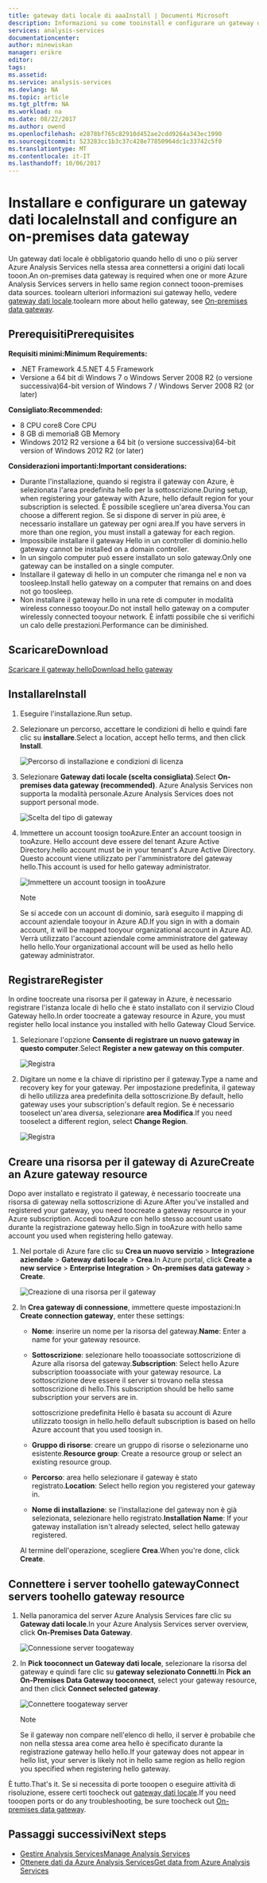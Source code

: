 ```yaml
---
title: gateway dati locale di aaaInstall | Documenti Microsoft
description: Informazioni su come tooinstall e configurare un gateway dati locale.
services: analysis-services
documentationcenter: 
author: minewiskan
manager: erikre
editor: 
tags: 
ms.assetid: 
ms.service: analysis-services
ms.devlang: NA
ms.topic: article
ms.tgt_pltfrm: NA
ms.workload: na
ms.date: 08/22/2017
ms.author: owend
ms.openlocfilehash: e2878bf765c82910d452ae2cdd9264a343ec1990
ms.sourcegitcommit: 523283cc1b3c37c428e77850964dc1c33742c5f0
ms.translationtype: MT
ms.contentlocale: it-IT
ms.lasthandoff: 10/06/2017
---
```

# <a name="install-and-configure-an-on-premises-data-gateway"></a><span data-ttu-id="34cc9-103">Installare e configurare un gateway dati locale</span><span class="sxs-lookup"><span data-stu-id="34cc9-103">Install and configure an on-premises data gateway</span></span>
<span data-ttu-id="34cc9-104">Un gateway dati locale è obbligatorio quando hello di uno o più server Azure Analysis Services nella stessa area connettersi a origini dati locali tooon.</span><span class="sxs-lookup"><span data-stu-id="34cc9-104">An on-premises data gateway is required when one or more Azure Analysis Services servers in hello same region connect tooon-premises data sources.</span></span> <span data-ttu-id="34cc9-105">toolearn ulteriori informazioni sui gateway hello, vedere [gateway dati locale](analysis-services-gateway.md).</span><span class="sxs-lookup"><span data-stu-id="34cc9-105">toolearn more about hello gateway, see [On-premises data gateway](analysis-services-gateway.md).</span></span>

## <a name="prerequisites"></a><span data-ttu-id="34cc9-106">Prerequisiti</span><span class="sxs-lookup"><span data-stu-id="34cc9-106">Prerequisites</span></span>
<span data-ttu-id="34cc9-107">**Requisiti minimi:**</span><span class="sxs-lookup"><span data-stu-id="34cc9-107">**Minimum Requirements:**</span></span>

* <span data-ttu-id="34cc9-108">.NET Framework 4.5</span><span class="sxs-lookup"><span data-stu-id="34cc9-108">.NET 4.5 Framework</span></span>
* <span data-ttu-id="34cc9-109">Versione a 64 bit di Windows 7 o Windows Server 2008 R2 (o versione successiva)</span><span class="sxs-lookup"><span data-stu-id="34cc9-109">64-bit version of Windows 7 / Windows Server 2008 R2 (or later)</span></span>

<span data-ttu-id="34cc9-110">**Consigliato:**</span><span class="sxs-lookup"><span data-stu-id="34cc9-110">**Recommended:**</span></span>

* <span data-ttu-id="34cc9-111">8 CPU core</span><span class="sxs-lookup"><span data-stu-id="34cc9-111">8 Core CPU</span></span>
* <span data-ttu-id="34cc9-112">8 GB di memoria</span><span class="sxs-lookup"><span data-stu-id="34cc9-112">8 GB Memory</span></span>
* <span data-ttu-id="34cc9-113">Windows 2012 R2 versione a 64 bit (o versione successiva)</span><span class="sxs-lookup"><span data-stu-id="34cc9-113">64-bit version of Windows 2012 R2 (or later)</span></span>

<span data-ttu-id="34cc9-114">**Considerazioni importanti:**</span><span class="sxs-lookup"><span data-stu-id="34cc9-114">**Important considerations:**</span></span>

* <span data-ttu-id="34cc9-115">Durante l'installazione, quando si registra il gateway con Azure, è selezionata l'area predefinita hello per la sottoscrizione.</span><span class="sxs-lookup"><span data-stu-id="34cc9-115">During setup, when registering your gateway with Azure, hello default region for your subscription is selected.</span></span> <span data-ttu-id="34cc9-116">È possibile scegliere un'area diversa.</span><span class="sxs-lookup"><span data-stu-id="34cc9-116">You can choose a different region.</span></span> <span data-ttu-id="34cc9-117">Se si dispone di server in più aree, è necessario installare un gateway per ogni area.</span><span class="sxs-lookup"><span data-stu-id="34cc9-117">If you have servers in more than one region, you must install a gateway for each region.</span></span> 
* <span data-ttu-id="34cc9-118">Impossibile installare il gateway Hello in un controller di dominio.</span><span class="sxs-lookup"><span data-stu-id="34cc9-118">hello gateway cannot be installed on a domain controller.</span></span>
* <span data-ttu-id="34cc9-119">In un singolo computer può essere installato un solo gateway.</span><span class="sxs-lookup"><span data-stu-id="34cc9-119">Only one gateway can be installed on a single computer.</span></span>
* <span data-ttu-id="34cc9-120">Installare il gateway di hello in un computer che rimanga nel e non va toosleep.</span><span class="sxs-lookup"><span data-stu-id="34cc9-120">Install hello gateway on a computer that remains on and does not go toosleep.</span></span>
* <span data-ttu-id="34cc9-121">Non installare il gateway hello in una rete di computer in modalità wireless connesso tooyour.</span><span class="sxs-lookup"><span data-stu-id="34cc9-121">Do not install hello gateway on a computer wirelessly connected tooyour network.</span></span> <span data-ttu-id="34cc9-122">È infatti possibile che si verifichi un calo delle prestazioni.</span><span class="sxs-lookup"><span data-stu-id="34cc9-122">Performance can be diminished.</span></span>


## <span data-ttu-id="34cc9-123"><a name="download"></a>Scaricare</span><span class="sxs-lookup"><span data-stu-id="34cc9-123"><a name="download"></a>Download</span></span>
 [<span data-ttu-id="34cc9-124">Scaricare il gateway hello</span><span class="sxs-lookup"><span data-stu-id="34cc9-124">Download hello gateway</span></span>](https://aka.ms/azureasgateway)

## <span data-ttu-id="34cc9-125"><a name="install"></a>Installare</span><span class="sxs-lookup"><span data-stu-id="34cc9-125"><a name="install"></a>Install</span></span>

1. <span data-ttu-id="34cc9-126">Eseguire l'installazione.</span><span class="sxs-lookup"><span data-stu-id="34cc9-126">Run setup.</span></span>

2. <span data-ttu-id="34cc9-127">Selezionare un percorso, accettare le condizioni di hello e quindi fare clic su **installare**.</span><span class="sxs-lookup"><span data-stu-id="34cc9-127">Select a location, accept hello terms, and then click **Install**.</span></span>

   ![Percorso di installazione e condizioni di licenza](media/analysis-services-gateway-install/aas-gateway-installer-accept.png)

3. <span data-ttu-id="34cc9-129">Selezionare **Gateway dati locale (scelta consigliata)**.</span><span class="sxs-lookup"><span data-stu-id="34cc9-129">Select **On-premises data gateway (recommended)**.</span></span> <span data-ttu-id="34cc9-130">Azure Analysis Services non supporta la modalità personale.</span><span class="sxs-lookup"><span data-stu-id="34cc9-130">Azure Analysis Services does not support personal mode.</span></span>

   ![Scelta del tipo di gateway](media/analysis-services-gateway-install/aas-gateway-installer-shared.png)

4. <span data-ttu-id="34cc9-132">Immettere un account toosign tooAzure.</span><span class="sxs-lookup"><span data-stu-id="34cc9-132">Enter an account toosign in tooAzure.</span></span> <span data-ttu-id="34cc9-133">Hello account deve essere del tenant Azure Active Directory.</span><span class="sxs-lookup"><span data-stu-id="34cc9-133">hello account must be in your tenant's Azure Active Directory.</span></span> <span data-ttu-id="34cc9-134">Questo account viene utilizzato per l'amministratore del gateway hello.</span><span class="sxs-lookup"><span data-stu-id="34cc9-134">This account is used for hello gateway administrator.</span></span> 

   ![Immettere un account toosign in tooAzure](media/analysis-services-gateway-install/aas-gateway-installer-account.png)

   > [!NOTE]
   > <span data-ttu-id="34cc9-136">Se si accede con un account di dominio, sarà eseguito il mapping di account aziendale tooyour in Azure AD.</span><span class="sxs-lookup"><span data-stu-id="34cc9-136">If you sign in with a domain account, it will be mapped tooyour organizational account in Azure AD.</span></span> <span data-ttu-id="34cc9-137">Verrà utilizzato l'account aziendale come amministratore del gateway hello hello.</span><span class="sxs-lookup"><span data-stu-id="34cc9-137">Your organizational account will be used as hello hello gateway administrator.</span></span>

## <span data-ttu-id="34cc9-138"><a name="register"></a>Registrare</span><span class="sxs-lookup"><span data-stu-id="34cc9-138"><a name="register"></a>Register</span></span>
<span data-ttu-id="34cc9-139">In ordine toocreate una risorsa per il gateway in Azure, è necessario registrare l'istanza locale di hello che è stato installato con il servizio Cloud Gateway hello.</span><span class="sxs-lookup"><span data-stu-id="34cc9-139">In order toocreate a gateway resource in Azure, you must register hello local instance you installed with hello Gateway Cloud Service.</span></span> 

1.  <span data-ttu-id="34cc9-140">Selezionare l'opzione **Consente di registrare un nuovo gateway in questo computer**.</span><span class="sxs-lookup"><span data-stu-id="34cc9-140">Select **Register a new gateway on this computer**.</span></span>

    ![Registra](media/analysis-services-gateway-install/aas-gateway-register-new.png)

2. <span data-ttu-id="34cc9-142">Digitare un nome e la chiave di ripristino per il gateway.</span><span class="sxs-lookup"><span data-stu-id="34cc9-142">Type a name and recovery key for your gateway.</span></span> <span data-ttu-id="34cc9-143">Per impostazione predefinita, il gateway di hello utilizza area predefinita della sottoscrizione.</span><span class="sxs-lookup"><span data-stu-id="34cc9-143">By default, hello gateway uses your subscription's default region.</span></span> <span data-ttu-id="34cc9-144">Se è necessario tooselect un'area diversa, selezionare **area Modifica**.</span><span class="sxs-lookup"><span data-stu-id="34cc9-144">If you need tooselect a different region, select **Change Region**.</span></span>

   ![Registra](media/analysis-services-gateway-install/aas-gateway-register-name.png)


## <span data-ttu-id="34cc9-146"><a name="create-resource"></a>Creare una risorsa per il gateway di Azure</span><span class="sxs-lookup"><span data-stu-id="34cc9-146"><a name="create-resource"></a>Create an Azure gateway resource</span></span>
<span data-ttu-id="34cc9-147">Dopo aver installato e registrato il gateway, è necessario toocreate una risorsa di gateway nella sottoscrizione di Azure.</span><span class="sxs-lookup"><span data-stu-id="34cc9-147">After you've installed and registered your gateway, you need toocreate a gateway resource in your Azure subscription.</span></span> <span data-ttu-id="34cc9-148">Accedi tooAzure con hello stesso account usato durante la registrazione gateway hello.</span><span class="sxs-lookup"><span data-stu-id="34cc9-148">Sign in tooAzure with hello same account you used when registering hello gateway.</span></span>

1. <span data-ttu-id="34cc9-149">Nel portale di Azure fare clic su **Crea un nuovo servizio** > **Integrazione aziendale**  > **Gateway dati locale** > **Crea**.</span><span class="sxs-lookup"><span data-stu-id="34cc9-149">In Azure portal, click **Create a new service** > **Enterprise Integration** > **On-premises data gateway** > **Create**.</span></span>

   ![Creazione di una risorsa per il gateway](media/analysis-services-gateway-install/aas-gateway-new-azure-resource.png)

2. <span data-ttu-id="34cc9-151">In **Crea gateway di connessione**, immettere queste impostazioni:</span><span class="sxs-lookup"><span data-stu-id="34cc9-151">In **Create connection gateway**, enter these settings:</span></span>

    * <span data-ttu-id="34cc9-152">**Nome**: inserire un nome per la risorsa del gateway.</span><span class="sxs-lookup"><span data-stu-id="34cc9-152">**Name**: Enter a name for your gateway resource.</span></span> 

    * <span data-ttu-id="34cc9-153">**Sottoscrizione**: selezionare hello tooassociate sottoscrizione di Azure alla risorsa del gateway.</span><span class="sxs-lookup"><span data-stu-id="34cc9-153">**Subscription**: Select hello Azure subscription tooassociate with your gateway resource.</span></span> 
    <span data-ttu-id="34cc9-154">La sottoscrizione deve essere il server si trovano nella stessa sottoscrizione di hello.</span><span class="sxs-lookup"><span data-stu-id="34cc9-154">This subscription should be hello same subscription your servers are in.</span></span>
   
      <span data-ttu-id="34cc9-155">sottoscrizione predefinita Hello è basata su account di Azure utilizzato toosign in hello.</span><span class="sxs-lookup"><span data-stu-id="34cc9-155">hello default subscription is based on hello Azure account that you used toosign in.</span></span>

    * <span data-ttu-id="34cc9-156">**Gruppo di risorse**: creare un gruppo di risorse o selezionarne uno esistente.</span><span class="sxs-lookup"><span data-stu-id="34cc9-156">**Resource group**: Create a resource group or select an existing resource group.</span></span>

    * <span data-ttu-id="34cc9-157">**Percorso**: area hello selezionare il gateway è stato registrato.</span><span class="sxs-lookup"><span data-stu-id="34cc9-157">**Location**: Select hello region you registered your gateway in.</span></span>

    * <span data-ttu-id="34cc9-158">**Nome di installazione**: se l'installazione del gateway non è già selezionata, selezionare hello registrato.</span><span class="sxs-lookup"><span data-stu-id="34cc9-158">**Installation Name**: If your gateway installation isn't already selected, select hello gateway registered.</span></span> 

    <span data-ttu-id="34cc9-159">Al termine dell'operazione, scegliere **Crea**.</span><span class="sxs-lookup"><span data-stu-id="34cc9-159">When you're done, click **Create**.</span></span>

## <span data-ttu-id="34cc9-160"><a name="connect-servers"></a>Connettere i server toohello gateway</span><span class="sxs-lookup"><span data-stu-id="34cc9-160"><a name="connect-servers"></a>Connect servers toohello gateway resource</span></span>

1. <span data-ttu-id="34cc9-161">Nella panoramica del server Azure Analysis Services fare clic su **Gateway dati locale**.</span><span class="sxs-lookup"><span data-stu-id="34cc9-161">In your Azure Analysis Services server overview, click **On-Premises Data Gateway**.</span></span>

   ![Connessione server toogateway](media/analysis-services-gateway-install/aas-gateway-connect-server.png)

2. <span data-ttu-id="34cc9-163">In **Pick tooconnect un Gateway dati locale**, selezionare la risorsa del gateway e quindi fare clic su **gateway selezionato Connetti**.</span><span class="sxs-lookup"><span data-stu-id="34cc9-163">In **Pick an On-Premises Data Gateway tooconnect**, select your gateway resource, and then click **Connect selected gateway**.</span></span>

   ![Connettere toogateway server](media/analysis-services-gateway-install/aas-gateway-connect-resource.png)

    > [!NOTE]
    > <span data-ttu-id="34cc9-165">Se il gateway non compare nell'elenco di hello, il server è probabile che non nella stessa area come area hello è specificato durante la registrazione gateway hello hello.</span><span class="sxs-lookup"><span data-stu-id="34cc9-165">If your gateway does not appear in hello list, your server is likely not in hello same region as hello region you specified when registering hello gateway.</span></span> 

<span data-ttu-id="34cc9-166">È tutto.</span><span class="sxs-lookup"><span data-stu-id="34cc9-166">That's it.</span></span> <span data-ttu-id="34cc9-167">Se si necessita di porte tooopen o eseguire attività di risoluzione, essere certi toocheck out [gateway dati locale](analysis-services-gateway.md).</span><span class="sxs-lookup"><span data-stu-id="34cc9-167">If you need tooopen ports or do any troubleshooting, be sure toocheck out [On-premises data gateway](analysis-services-gateway.md).</span></span>

## <a name="next-steps"></a><span data-ttu-id="34cc9-168">Passaggi successivi</span><span class="sxs-lookup"><span data-stu-id="34cc9-168">Next steps</span></span>
* [<span data-ttu-id="34cc9-169">Gestire Analysis Services</span><span class="sxs-lookup"><span data-stu-id="34cc9-169">Manage Analysis Services</span></span>](analysis-services-manage.md)   
* [<span data-ttu-id="34cc9-170">Ottenere dati da Azure Analysis Services</span><span class="sxs-lookup"><span data-stu-id="34cc9-170">Get data from Azure Analysis Services</span></span>](analysis-services-connect.md)
